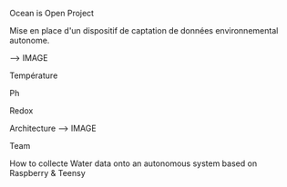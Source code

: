 Ocean is Open Project

Mise en place d'un dispositif de captation de données environnemental autonome.

--> IMAGE

Température

Ph 

Redox

Architecture
--> IMAGE

Team

How to collecte Water data onto an autonomous system based on Raspberry & Teensy

